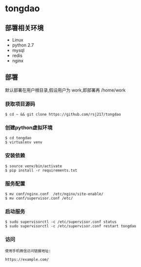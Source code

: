 # tongdao




## 部署相关环境

* Linux
* python 2.7
* mysql
* redis
* nginx

## 部署

默认部署在用户根目录,假设用户为 work,即部署再 /home/work


### 获取项目源码

    $ cd ~ && git clone https://github.com/rsj217/tongdao

### 创建python虚拟环境

    $ cd tongdao
    $ virtualenv venv

### 安装依赖

    $ source venv/bin/activate
    $ pip install -r requirements.txt

### 服务配置

    $ mv conf/nginx.conf  /etc/nginx/site-enable/
    $ mv conf/supervisor.conf /etc/

### 启动服务

    $ sudo supervisorctl -c /etc/supervisor.conf status
    $ sudo supervisorctl -c /etc/supervisor.conf restart tongdao

### 访问

    使用手机微信访问链接地址:

    https://example.com/




